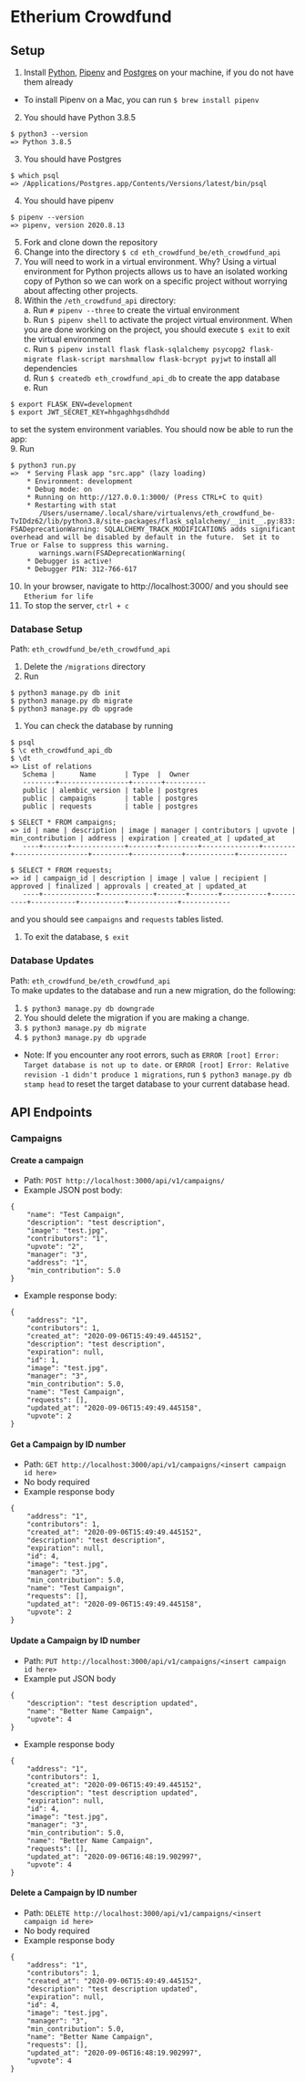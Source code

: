# Etherium Crowdfund

## Setup

1. Install [Python](https://www.python.org/downloads/), [Pipenv](https://docs.pipenv.org/) and [Postgres](https://www.postgresql.org/) on your machine, if you do not have them already
  * To install Pipenv on a Mac, you can run `$ brew install pipenv`
2. You should have Python 3.8.5
  ```
  $ python3 --version
  => Python 3.8.5
  ```
3. You should have Postgres
  ```
  $ which psql
  => /Applications/Postgres.app/Contents/Versions/latest/bin/psql
  ```
4. You should have pipenv
  ```
  $ pipenv --version
  => pipenv, version 2020.8.13
  ```
5. Fork and clone down the repository
6. Change into the directory `$ cd eth_crowdfund_be/eth_crowdfund_api`
7. You will need to work in a virtual environment. Why? Using a virtual environment for Python projects allows us to have an isolated working copy of Python so we can work on a specific project without worrying about affecting other projects.
8. Within the `/eth_crowdfund_api` directory:  
 a. Run `# pipenv --three` to create the virtual environment  
 b. Run `$ pipenv shell` to activate the project virtual environment. When you are done working on the project, you should execute `$ exit` to exit the virtual environment  
 c. Run `$ pipenv install flask flask-sqlalchemy psycopg2 flask-migrate flask-script marshmallow flask-bcrypt pyjwt` to install all dependencies  
 d. Run `$ createdb eth_crowdfund_api_db` to create the app database  
 e. Run
 ```
 $ export FLASK_ENV=development  
 $ export JWT_SECRET_KEY=hhgaghhgsdhdhdd
 ```
 to set the system environment variables.
 You should now be able to run the app:  
 9. Run
 ``` 
 $ python3 run.py
 =>  * Serving Flask app "src.app" (lazy loading)
     * Environment: development
     * Debug mode: on
     * Running on http://127.0.0.1:3000/ (Press CTRL+C to quit)
     * Restarting with stat
        /Users/username/.local/share/virtualenvs/eth_crowdfund_be-TvIDdz62/lib/python3.8/site-packages/flask_sqlalchemy/__init__.py:833: FSADeprecationWarning: SQLALCHEMY_TRACK_MODIFICATIONS adds significant overhead and will be disabled by default in the future.  Set it to True or False to suppress this warning.
        warnings.warn(FSADeprecationWarning(
     * Debugger is active!
     * Debugger PIN: 312-766-617  
  ```
 10. In your browser, navigate to http://localhost:3000/ and you should see `Etherium for life`  
 11. To stop the server, `ctrl + c`

### Database Setup
Path: `eth_crowdfund_be/eth_crowdfund_api`

 1. Delete the `/migrations` directory
 1. Run
 ```
 $ python3 manage.py db init
 $ python3 manage.py db migrate
 $ python3 manage.py db upgrade
 ```
 1. You can check the database by running
 ```
 $ psql
 $ \c eth_crowdfund_api_db
 $ \dt
 => List of relations
    Schema |      Name       | Type  |  Owner
    --------+-----------------+-------+----------
    public | alembic_version | table | postgres
    public | campaigns       | table | postgres
    public | requests        | table | postgres

 $ SELECT * FROM campaigns;
 => id | name | description | image | manager | contributors | upvote | min_contribution | address | expiration | created_at | updated_at
    ----+------+-------------+-------+---------+--------------+--------+------------------+---------+------------+------------+------------

 $ SELECT * FROM requests;
 => id | campaign_id | description | image | value | recipient | approved | finalized | approvals | created_at | updated_at
    ----+-------------+-------------+-------+-------+-----------+----------+-----------+-----------+------------+------------
 ```
 and you should see `campaigns` and `requests` tables listed.
 1. To exit the database, `$ exit`

### Database Updates
Path: `eth_crowdfund_be/eth_crowdfund_api`  
To make updates to the database and run a new migration, do the following:

1. `$ python3 manage.py db downgrade`
1. You should delete the migration if you are making a change.
1. `$ python3 manage.py db migrate`
1. `$ python3 manage.py db upgrade`

* Note: If you encounter any root errors, such as `ERROR [root] Error: Target database is not up to date.` or `ERROR [root] Error: Relative revision -1 didn't produce 1 migrations`, run `$ python3 manage.py db stamp head` to reset the target database to your current database head.

## API Endpoints

### Campaigns

#### Create a campaign

* Path: `POST http://localhost:3000/api/v1/campaigns/`
* Example JSON post body:
```
{
    "name": "Test Campaign",
    "description": "test description",
    "image": "test.jpg",
    "contributors": "1",
    "upvote": "2",
    "manager": "3",
    "address": "1",
    "min_contribution": 5.0
}
```
* Example response body:
```
{
    "address": "1",
    "contributors": 1,
    "created_at": "2020-09-06T15:49:49.445152",
    "description": "test description",
    "expiration": null,
    "id": 1,
    "image": "test.jpg",
    "manager": "3",
    "min_contribution": 5.0,
    "name": "Test Campaign",
    "requests": [],
    "updated_at": "2020-09-06T15:49:49.445158",
    "upvote": 2
}
```
#### Get a Campaign by ID number
* Path: `GET http://localhost:3000/api/v1/campaigns/<insert campaign id here>`
* No body required
* Example response body
```
{
    "address": "1",
    "contributors": 1,
    "created_at": "2020-09-06T15:49:49.445152",
    "description": "test description",
    "expiration": null,
    "id": 4,
    "image": "test.jpg",
    "manager": "3",
    "min_contribution": 5.0,
    "name": "Test Campaign",
    "requests": [],
    "updated_at": "2020-09-06T15:49:49.445158",
    "upvote": 2
}
```
#### Update a Campaign by ID number
* Path: `PUT http://localhost:3000/api/v1/campaigns/<insert campaign id here>`
* Example put JSON body
```
{
    "description": "test description updated",
    "name": "Better Name Campaign",
    "upvote": 4
}
```
* Example response body
```
{
    "address": "1",
    "contributors": 1,
    "created_at": "2020-09-06T15:49:49.445152",
    "description": "test description updated",
    "expiration": null,
    "id": 4,
    "image": "test.jpg",
    "manager": "3",
    "min_contribution": 5.0,
    "name": "Better Name Campaign",
    "requests": [],
    "updated_at": "2020-09-06T16:48:19.902997",
    "upvote": 4
}
```
#### Delete a Campaign by ID number
* Path: `DELETE http://localhost:3000/api/v1/campaigns/<insert campaign id here>`
* No body required
* Example response body
```
{
    "address": "1",
    "contributors": 1,
    "created_at": "2020-09-06T15:49:49.445152",
    "description": "test description updated",
    "expiration": null,
    "id": 4,
    "image": "test.jpg",
    "manager": "3",
    "min_contribution": 5.0,
    "name": "Better Name Campaign",
    "requests": [],
    "updated_at": "2020-09-06T16:48:19.902997",
    "upvote": 4
}
```
